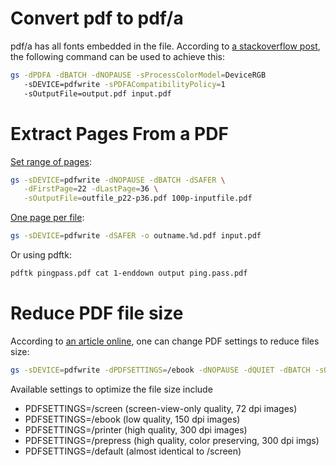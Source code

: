 # Convert pdf to pdf/a

pdf/a has all fonts embedded in the file. According to [a stackoverflow post](https://stackoverflow.com/questions/1659147/how-to-use-ghostscript-to-convert-pdf-to-pdf-a-or-pdf-x), the following command can be used to achieve this:

```sh
gs -dPDFA -dBATCH -dNOPAUSE -sProcessColorModel=DeviceRGB
   -sDEVICE=pdfwrite -sPDFACompatibilityPolicy=1
   -sOutputFile=output.pdf input.pdf
```

# Extract Pages From a PDF

[Set range of pages](http://www.linuxjournal.com/content/tech-tip-extract-pages-pdf):

```sh
gs -sDEVICE=pdfwrite -dNOPAUSE -dBATCH -dSAFER \
   -dFirstPage=22 -dLastPage=36 \
   -sOutputFile=outfile_p22-p36.pdf 100p-inputfile.pdf
```

[One page per file](http://stackoverflow.com/questions/10228592/splitting-a-pdf-with-ghostscript):

```sh
gs -sDEVICE=pdfwrite -dSAFER -o outname.%d.pdf input.pdf
```

Or using pdftk:

```sh
pdftk pingpass.pdf cat 1-enddown output ping.pass.pdf
```

# Reduce PDF file size

According to [an article online](http://www.documentsnap.com/reduce-pdf-file-size-ghostscript/), one can change PDF settings to reduce files size:

```sh
gs -sDEVICE=pdfwrite -dPDFSETTINGS=/ebook -dNOPAUSE -dQUIET -dBATCH -sOutputFile=out.pdf in.pdf
```

Available settings to optimize the file size include

- PDFSETTINGS=/screen   (screen-view-only quality, 72 dpi images)
- PDFSETTINGS=/ebook    (low quality, 150 dpi images)
- PDFSETTINGS=/printer  (high quality, 300 dpi images)
- PDFSETTINGS=/prepress (high quality, color preserving, 300 dpi imgs)
- PDFSETTINGS=/default  (almost identical to /screen)
